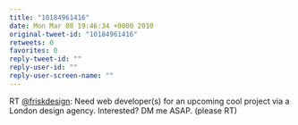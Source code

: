 ```yaml
---
title: "10184961416"
date: Mon Mar 08 19:46:34 +0000 2010
original-tweet-id: "10184961416"
retweets: 0
favorites: 0
reply-tweet-id: ""
reply-user-id: ""
reply-user-screen-name: ""
---
```

RT <a href="https://twitter.com/friskdesign">@friskdesign</a>: Need web developer(s) for an upcoming cool project via a London design agency. Interested? DM me ASAP. (please RT)
